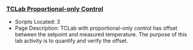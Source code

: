 ### [TCLab Proportional-only Control](https://www.apmonitor.com/pdc/index.php/Main/TCLabPOnlyControl)
- Scripts Located: 3
- Page Description: TCLab with proportional-only control has offset between the setpoint and measured temperature. The purpose of this lab activity is to quantify and verify the offset.
